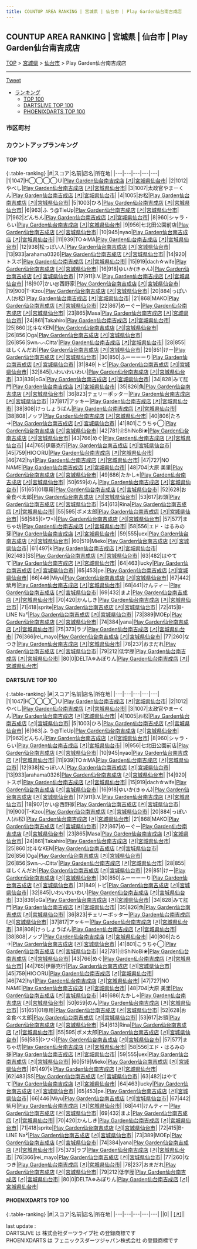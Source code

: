 ```yaml
---
title: COUNTUP AREA RANKING | 宮城県 | 仙台市 | Play Garden仙台南吉成店
---
```

## COUNTUP AREA RANKING | 宮城県 | 仙台市 | Play Garden仙台南吉成店

[TOP](/darts/rank/) > [宮城県](/darts/rank/宮城県/) > [仙台市](/darts/rank/宮城県/仙台市/) > Play Garden仙台南吉成店

___

<a href="https://twitter.com/share?ref_src=twsrc%5Etfw" data-text="COUNTUP AREA RANKING | 宮城県仙台市Play Garden仙台南吉成店" class="twitter-share-button" data-hashtags="DARTSLIVE,PHOENIXDARTS,darts,ダーツ" data-show-count="false">Tweet</a>

* [ランキング](#カウントアップランキング)
    * [TOP 100](#top-100)
    * [DARTSLIVE TOP 100](#dartslive-top-100)
    * [PHOENIXDARTS TOP 100](#phoenixdarts-top-100)

### 市区町村

<ul>

</ul>

### カウントアップランキング

#### TOP 100



{:.table-ranking}
|#|スコア|名前|店名|所在地|
|---|---|---|---|---|
|1|1047|<span class="rank-name-dl">H◯◯◯◯Ｕ</span>|<a href="/darts/rank/shops/52c82508cae0a65958d385ea46352d8f.html">Play Garden仙台南吉成店</a> <a href="https://search.dartslive.com/jp/shop/52c82508cae0a65958d385ea46352d8f">[↗]</a>|<a href="/darts/rank/宮城県/仙台市">宮城県仙台市</a>|
|2|1012|<span class="rank-name-dl">やべし</span>|<a href="/darts/rank/shops/52c82508cae0a65958d385ea46352d8f.html">Play Garden仙台南吉成店</a> <a href="https://search.dartslive.com/jp/shop/52c82508cae0a65958d385ea46352d8f">[↗]</a>|<a href="/darts/rank/宮城県/仙台市">宮城県仙台市</a>|
|3|1007|<span class="rank-name-dl">太政官やまーくん</span>|<a href="/darts/rank/shops/52c82508cae0a65958d385ea46352d8f.html">Play Garden仙台南吉成店</a> <a href="https://search.dartslive.com/jp/shop/52c82508cae0a65958d385ea46352d8f">[↗]</a>|<a href="/darts/rank/宮城県/仙台市">宮城県仙台市</a>|
|4|1005|<span class="rank-name-dl">お松</span>|<a href="/darts/rank/shops/52c82508cae0a65958d385ea46352d8f.html">Play Garden仙台南吉成店</a> <a href="https://search.dartslive.com/jp/shop/52c82508cae0a65958d385ea46352d8f">[↗]</a>|<a href="/darts/rank/宮城県/仙台市">宮城県仙台市</a>|
|5|1003|<span class="rank-name-dl">ひろ</span>|<a href="/darts/rank/shops/52c82508cae0a65958d385ea46352d8f.html">Play Garden仙台南吉成店</a> <a href="https://search.dartslive.com/jp/shop/52c82508cae0a65958d385ea46352d8f">[↗]</a>|<a href="/darts/rank/宮城県/仙台市">宮城県仙台市</a>|
|6|963|<span class="rank-name-dl">ふ う@TieUp</span>|<a href="/darts/rank/shops/52c82508cae0a65958d385ea46352d8f.html">Play Garden仙台南吉成店</a> <a href="https://search.dartslive.com/jp/shop/52c82508cae0a65958d385ea46352d8f">[↗]</a>|<a href="/darts/rank/宮城県/仙台市">宮城県仙台市</a>|
|7|962|<span class="rank-name-dl">どんちん</span>|<a href="/darts/rank/shops/52c82508cae0a65958d385ea46352d8f.html">Play Garden仙台南吉成店</a> <a href="https://search.dartslive.com/jp/shop/52c82508cae0a65958d385ea46352d8f">[↗]</a>|<a href="/darts/rank/宮城県/仙台市">宮城県仙台市</a>|
|8|960|<span class="rank-name-dl">シャラ・らい</span>|<a href="/darts/rank/shops/52c82508cae0a65958d385ea46352d8f.html">Play Garden仙台南吉成店</a> <a href="https://search.dartslive.com/jp/shop/52c82508cae0a65958d385ea46352d8f">[↗]</a>|<a href="/darts/rank/宮城県/仙台市">宮城県仙台市</a>|
|9|956|<span class="rank-name-dl">七北田公園前店</span>|<a href="/darts/rank/shops/52c82508cae0a65958d385ea46352d8f.html">Play Garden仙台南吉成店</a> <a href="https://search.dartslive.com/jp/shop/52c82508cae0a65958d385ea46352d8f">[↗]</a>|<a href="/darts/rank/宮城県/仙台市">宮城県仙台市</a>|
|10|945|<span class="rank-name-dl">nyao</span>|<a href="/darts/rank/shops/52c82508cae0a65958d385ea46352d8f.html">Play Garden仙台南吉成店</a> <a href="https://search.dartslive.com/jp/shop/52c82508cae0a65958d385ea46352d8f">[↗]</a>|<a href="/darts/rank/宮城県/仙台市">宮城県仙台市</a>|
|11|939|<span class="rank-name-dl">TO☆MA</span>|<a href="/darts/rank/shops/52c82508cae0a65958d385ea46352d8f.html">Play Garden仙台南吉成店</a> <a href="https://search.dartslive.com/jp/shop/52c82508cae0a65958d385ea46352d8f">[↗]</a>|<a href="/darts/rank/宮城県/仙台市">宮城県仙台市</a>|
|12|938|<span class="rank-name-dl">松っぽい人</span>|<a href="/darts/rank/shops/52c82508cae0a65958d385ea46352d8f.html">Play Garden仙台南吉成店</a> <a href="https://search.dartslive.com/jp/shop/52c82508cae0a65958d385ea46352d8f">[↗]</a>|<a href="/darts/rank/宮城県/仙台市">宮城県仙台市</a>|
|13|933|<span class="rank-name-dl">arahama0326</span>|<a href="/darts/rank/shops/52c82508cae0a65958d385ea46352d8f.html">Play Garden仙台南吉成店</a> <a href="https://search.dartslive.com/jp/shop/52c82508cae0a65958d385ea46352d8f">[↗]</a>|<a href="/darts/rank/宮城県/仙台市">宮城県仙台市</a>|
|14|920|<span class="rank-name-dl">トスポ</span>|<a href="/darts/rank/shops/52c82508cae0a65958d385ea46352d8f.html">Play Garden仙台南吉成店</a> <a href="https://search.dartslive.com/jp/shop/52c82508cae0a65958d385ea46352d8f">[↗]</a>|<a href="/darts/rank/宮城県/仙台市">宮城県仙台市</a>|
|15|919|<span class="rank-name-dl">dach☆wife</span>|<a href="/darts/rank/shops/52c82508cae0a65958d385ea46352d8f.html">Play Garden仙台南吉成店</a> <a href="https://search.dartslive.com/jp/shop/52c82508cae0a65958d385ea46352d8f">[↗]</a>|<a href="/darts/rank/宮城県/仙台市">宮城県仙台市</a>|
|16|918|<span class="rank-name-dl">ゆいか(きゃん)</span>|<a href="/darts/rank/shops/52c82508cae0a65958d385ea46352d8f.html">Play Garden仙台南吉成店</a> <a href="https://search.dartslive.com/jp/shop/52c82508cae0a65958d385ea46352d8f">[↗]</a>|<a href="/darts/rank/宮城県/仙台市">宮城県仙台市</a>|
|17|911|<span class="rank-name-dl">I.V.</span>|<a href="/darts/rank/shops/52c82508cae0a65958d385ea46352d8f.html">Play Garden仙台南吉成店</a> <a href="https://search.dartslive.com/jp/shop/52c82508cae0a65958d385ea46352d8f">[↗]</a>|<a href="/darts/rank/宮城県/仙台市">宮城県仙台市</a>|
|18|907|<span class="rank-name-dl">かい@西野家</span>|<a href="/darts/rank/shops/52c82508cae0a65958d385ea46352d8f.html">Play Garden仙台南吉成店</a> <a href="https://search.dartslive.com/jp/shop/52c82508cae0a65958d385ea46352d8f">[↗]</a>|<a href="/darts/rank/宮城県/仙台市">宮城県仙台市</a>|
|19|900|<span class="rank-name-dl">T-Kzou</span>|<a href="/darts/rank/shops/52c82508cae0a65958d385ea46352d8f.html">Play Garden仙台南吉成店</a> <a href="https://search.dartslive.com/jp/shop/52c82508cae0a65958d385ea46352d8f">[↗]</a>|<a href="/darts/rank/宮城県/仙台市">宮城県仙台市</a>|
|20|884|<span class="rank-name-dl">っぽい人(お松)</span>|<a href="/darts/rank/shops/52c82508cae0a65958d385ea46352d8f.html">Play Garden仙台南吉成店</a> <a href="https://search.dartslive.com/jp/shop/52c82508cae0a65958d385ea46352d8f">[↗]</a>|<a href="/darts/rank/宮城県/仙台市">宮城県仙台市</a>|
|21|868|<span class="rank-name-dl">MAKO</span>|<a href="/darts/rank/shops/52c82508cae0a65958d385ea46352d8f.html">Play Garden仙台南吉成店</a> <a href="https://search.dartslive.com/jp/shop/52c82508cae0a65958d385ea46352d8f">[↗]</a>|<a href="/darts/rank/宮城県/仙台市">宮城県仙台市</a>|
|22|867|<span class="rank-name-dl">めーぐー</span>|<a href="/darts/rank/shops/52c82508cae0a65958d385ea46352d8f.html">Play Garden仙台南吉成店</a> <a href="https://search.dartslive.com/jp/shop/52c82508cae0a65958d385ea46352d8f">[↗]</a>|<a href="/darts/rank/宮城県/仙台市">宮城県仙台市</a>|
|23|865|<span class="rank-name-dl">Masa</span>|<a href="/darts/rank/shops/52c82508cae0a65958d385ea46352d8f.html">Play Garden仙台南吉成店</a> <a href="https://search.dartslive.com/jp/shop/52c82508cae0a65958d385ea46352d8f">[↗]</a>|<a href="/darts/rank/宮城県/仙台市">宮城県仙台市</a>|
|24|861|<span class="rank-name-dl">Takahiro</span>|<a href="/darts/rank/shops/52c82508cae0a65958d385ea46352d8f.html">Play Garden仙台南吉成店</a> <a href="https://search.dartslive.com/jp/shop/52c82508cae0a65958d385ea46352d8f">[↗]</a>|<a href="/darts/rank/宮城県/仙台市">宮城県仙台市</a>|
|25|860|<span class="rank-name-dl">北斗なKEN</span>|<a href="/darts/rank/shops/52c82508cae0a65958d385ea46352d8f.html">Play Garden仙台南吉成店</a> <a href="https://search.dartslive.com/jp/shop/52c82508cae0a65958d385ea46352d8f">[↗]</a>|<a href="/darts/rank/宮城県/仙台市">宮城県仙台市</a>|
|26|856|<span class="rank-name-dl">Oga</span>|<a href="/darts/rank/shops/52c82508cae0a65958d385ea46352d8f.html">Play Garden仙台南吉成店</a> <a href="https://search.dartslive.com/jp/shop/52c82508cae0a65958d385ea46352d8f">[↗]</a>|<a href="/darts/rank/宮城県/仙台市">宮城県仙台市</a>|
|26|856|<span class="rank-name-dl">Swn⌒⌒Citta&#x27;</span>|<a href="/darts/rank/shops/52c82508cae0a65958d385ea46352d8f.html">Play Garden仙台南吉成店</a> <a href="https://search.dartslive.com/jp/shop/52c82508cae0a65958d385ea46352d8f">[↗]</a>|<a href="/darts/rank/宮城県/仙台市">宮城県仙台市</a>|
|28|855|<span class="rank-name-dl">ほしくんだお</span>|<a href="/darts/rank/shops/52c82508cae0a65958d385ea46352d8f.html">Play Garden仙台南吉成店</a> <a href="https://search.dartslive.com/jp/shop/52c82508cae0a65958d385ea46352d8f">[↗]</a>|<a href="/darts/rank/宮城県/仙台市">宮城県仙台市</a>|
|29|851|<span class="rank-name-dl">けー</span>|<a href="/darts/rank/shops/52c82508cae0a65958d385ea46352d8f.html">Play Garden仙台南吉成店</a> <a href="https://search.dartslive.com/jp/shop/52c82508cae0a65958d385ea46352d8f">[↗]</a>|<a href="/darts/rank/宮城県/仙台市">宮城県仙台市</a>|
|30|850|<span class="rank-name-dl">ふーーーーり</span>|<a href="/darts/rank/shops/52c82508cae0a65958d385ea46352d8f.html">Play Garden仙台南吉成店</a> <a href="https://search.dartslive.com/jp/shop/52c82508cae0a65958d385ea46352d8f">[↗]</a>|<a href="/darts/rank/宮城県/仙台市">宮城県仙台市</a>|
|31|849|<span class="rank-name-dl">トビ</span>|<a href="/darts/rank/shops/52c82508cae0a65958d385ea46352d8f.html">Play Garden仙台南吉成店</a> <a href="https://search.dartslive.com/jp/shop/52c82508cae0a65958d385ea46352d8f">[↗]</a>|<a href="/darts/rank/宮城県/仙台市">宮城県仙台市</a>|
|32|845|<span class="rank-name-dl">いわいわいわい</span>|<a href="/darts/rank/shops/52c82508cae0a65958d385ea46352d8f.html">Play Garden仙台南吉成店</a> <a href="https://search.dartslive.com/jp/shop/52c82508cae0a65958d385ea46352d8f">[↗]</a>|<a href="/darts/rank/宮城県/仙台市">宮城県仙台市</a>|
|33|839|<span class="rank-name-dl">oGa</span>|<a href="/darts/rank/shops/52c82508cae0a65958d385ea46352d8f.html">Play Garden仙台南吉成店</a> <a href="https://search.dartslive.com/jp/shop/52c82508cae0a65958d385ea46352d8f">[↗]</a>|<a href="/darts/rank/宮城県/仙台市">宮城県仙台市</a>|
|34|828|<span class="rank-name-dl">みて肛門</span>|<a href="/darts/rank/shops/52c82508cae0a65958d385ea46352d8f.html">Play Garden仙台南吉成店</a> <a href="https://search.dartslive.com/jp/shop/52c82508cae0a65958d385ea46352d8f">[↗]</a>|<a href="/darts/rank/宮城県/仙台市">宮城県仙台市</a>|
|35|826|<span class="rank-name-dl">魚</span>|<a href="/darts/rank/shops/52c82508cae0a65958d385ea46352d8f.html">Play Garden仙台南吉成店</a> <a href="https://search.dartslive.com/jp/shop/52c82508cae0a65958d385ea46352d8f">[↗]</a>|<a href="/darts/rank/宮城県/仙台市">宮城県仙台市</a>|
|36|823|<span class="rank-name-dl">チェリーポッター</span>|<a href="/darts/rank/shops/52c82508cae0a65958d385ea46352d8f.html">Play Garden仙台南吉成店</a> <a href="https://search.dartslive.com/jp/shop/52c82508cae0a65958d385ea46352d8f">[↗]</a>|<a href="/darts/rank/宮城県/仙台市">宮城県仙台市</a>|
|37|817|<span class="rank-name-dl">アッキー</span>|<a href="/darts/rank/shops/52c82508cae0a65958d385ea46352d8f.html">Play Garden仙台南吉成店</a> <a href="https://search.dartslive.com/jp/shop/52c82508cae0a65958d385ea46352d8f">[↗]</a>|<a href="/darts/rank/宮城県/仙台市">宮城県仙台市</a>|
|38|808|<span class="rank-name-dl">けっしょうばん</span>|<a href="/darts/rank/shops/52c82508cae0a65958d385ea46352d8f.html">Play Garden仙台南吉成店</a> <a href="https://search.dartslive.com/jp/shop/52c82508cae0a65958d385ea46352d8f">[↗]</a>|<a href="/darts/rank/宮城県/仙台市">宮城県仙台市</a>|
|38|808|<span class="rank-name-dl">ノッブ</span>|<a href="/darts/rank/shops/52c82508cae0a65958d385ea46352d8f.html">Play Garden仙台南吉成店</a> <a href="https://search.dartslive.com/jp/shop/52c82508cae0a65958d385ea46352d8f">[↗]</a>|<a href="/darts/rank/宮城県/仙台市">宮城県仙台市</a>|
|40|806|<span class="rank-name-dl">たろ→</span>|<a href="/darts/rank/shops/52c82508cae0a65958d385ea46352d8f.html">Play Garden仙台南吉成店</a> <a href="https://search.dartslive.com/jp/shop/52c82508cae0a65958d385ea46352d8f">[↗]</a>|<a href="/darts/rank/宮城県/仙台市">宮城県仙台市</a>|
|41|801|<span class="rank-name-dl">こうちゃ◯</span>|<a href="/darts/rank/shops/52c82508cae0a65958d385ea46352d8f.html">Play Garden仙台南吉成店</a> <a href="https://search.dartslive.com/jp/shop/52c82508cae0a65958d385ea46352d8f">[↗]</a>|<a href="/darts/rank/宮城県/仙台市">宮城県仙台市</a>|
|42|781|<span class="rank-name-dl">❀ShiNoBi❀</span>|<a href="/darts/rank/shops/52c82508cae0a65958d385ea46352d8f.html">Play Garden仙台南吉成店</a> <a href="https://search.dartslive.com/jp/shop/52c82508cae0a65958d385ea46352d8f">[↗]</a>|<a href="/darts/rank/宮城県/仙台市">宮城県仙台市</a>|
|43|766|<span class="rank-name-dl">めぐ</span>|<a href="/darts/rank/shops/52c82508cae0a65958d385ea46352d8f.html">Play Garden仙台南吉成店</a> <a href="https://search.dartslive.com/jp/shop/52c82508cae0a65958d385ea46352d8f">[↗]</a>|<a href="/darts/rank/宮城県/仙台市">宮城県仙台市</a>|
|44|765|<span class="rank-name-dl">伊藤克行</span>|<a href="/darts/rank/shops/52c82508cae0a65958d385ea46352d8f.html">Play Garden仙台南吉成店</a> <a href="https://search.dartslive.com/jp/shop/52c82508cae0a65958d385ea46352d8f">[↗]</a>|<a href="/darts/rank/宮城県/仙台市">宮城県仙台市</a>|
|45|759|<span class="rank-name-dl">HI○○RU</span>|<a href="/darts/rank/shops/52c82508cae0a65958d385ea46352d8f.html">Play Garden仙台南吉成店</a> <a href="https://search.dartslive.com/jp/shop/52c82508cae0a65958d385ea46352d8f">[↗]</a>|<a href="/darts/rank/宮城県/仙台市">宮城県仙台市</a>|
|46|742|<span class="rank-name-dl">hyt</span>|<a href="/darts/rank/shops/52c82508cae0a65958d385ea46352d8f.html">Play Garden仙台南吉成店</a> <a href="https://search.dartslive.com/jp/shop/52c82508cae0a65958d385ea46352d8f">[↗]</a>|<a href="/darts/rank/宮城県/仙台市">宮城県仙台市</a>|
|47|727|<span class="rank-name-dl">NO NAME</span>|<a href="/darts/rank/shops/52c82508cae0a65958d385ea46352d8f.html">Play Garden仙台南吉成店</a> <a href="https://search.dartslive.com/jp/shop/52c82508cae0a65958d385ea46352d8f">[↗]</a>|<a href="/darts/rank/宮城県/仙台市">宮城県仙台市</a>|
|48|704|<span class="rank-name-dl">大原 美里</span>|<a href="/darts/rank/shops/52c82508cae0a65958d385ea46352d8f.html">Play Garden仙台南吉成店</a> <a href="https://search.dartslive.com/jp/shop/52c82508cae0a65958d385ea46352d8f">[↗]</a>|<a href="/darts/rank/宮城県/仙台市">宮城県仙台市</a>|
|49|686|<span class="rank-name-dl">たかし⭐︎</span>|<a href="/darts/rank/shops/52c82508cae0a65958d385ea46352d8f.html">Play Garden仙台南吉成店</a> <a href="https://search.dartslive.com/jp/shop/52c82508cae0a65958d385ea46352d8f">[↗]</a>|<a href="/darts/rank/宮城県/仙台市">宮城県仙台市</a>|
|50|659|<span class="rank-name-dl">のん</span>|<a href="/darts/rank/shops/52c82508cae0a65958d385ea46352d8f.html">Play Garden仙台南吉成店</a> <a href="https://search.dartslive.com/jp/shop/52c82508cae0a65958d385ea46352d8f">[↗]</a>|<a href="/darts/rank/宮城県/仙台市">宮城県仙台市</a>|
|51|651|<span class="rank-name-dl">01専用</span>|<a href="/darts/rank/shops/52c82508cae0a65958d385ea46352d8f.html">Play Garden仙台南吉成店</a> <a href="https://search.dartslive.com/jp/shop/52c82508cae0a65958d385ea46352d8f">[↗]</a>|<a href="/darts/rank/宮城県/仙台市">宮城県仙台市</a>|
|52|628|<span class="rank-name-dl">お金食べ太郎</span>|<a href="/darts/rank/shops/52c82508cae0a65958d385ea46352d8f.html">Play Garden仙台南吉成店</a> <a href="https://search.dartslive.com/jp/shop/52c82508cae0a65958d385ea46352d8f">[↗]</a>|<a href="/darts/rank/宮城県/仙台市">宮城県仙台市</a>|
|53|617|<span class="rank-name-dl">お頭</span>|<a href="/darts/rank/shops/52c82508cae0a65958d385ea46352d8f.html">Play Garden仙台南吉成店</a> <a href="https://search.dartslive.com/jp/shop/52c82508cae0a65958d385ea46352d8f">[↗]</a>|<a href="/darts/rank/宮城県/仙台市">宮城県仙台市</a>|
|54|613|<span class="rank-name-dl">Rina</span>|<a href="/darts/rank/shops/52c82508cae0a65958d385ea46352d8f.html">Play Garden仙台南吉成店</a> <a href="https://search.dartslive.com/jp/shop/52c82508cae0a65958d385ea46352d8f">[↗]</a>|<a href="/darts/rank/宮城県/仙台市">宮城県仙台市</a>|
|55|595|<span class="rank-name-dl">ポメ太郎</span>|<a href="/darts/rank/shops/52c82508cae0a65958d385ea46352d8f.html">Play Garden仙台南吉成店</a> <a href="https://search.dartslive.com/jp/shop/52c82508cae0a65958d385ea46352d8f">[↗]</a>|<a href="/darts/rank/宮城県/仙台市">宮城県仙台市</a>|
|56|585|<span class="rank-name-dl">(&gt;ワ&lt;)</span>|<a href="/darts/rank/shops/52c82508cae0a65958d385ea46352d8f.html">Play Garden仙台南吉成店</a> <a href="https://search.dartslive.com/jp/shop/52c82508cae0a65958d385ea46352d8f">[↗]</a>|<a href="/darts/rank/宮城県/仙台市">宮城県仙台市</a>|
|57|577|<span class="rank-name-dl">まちゃ坊</span>|<a href="/darts/rank/shops/52c82508cae0a65958d385ea46352d8f.html">Play Garden仙台南吉成店</a> <a href="https://search.dartslive.com/jp/shop/52c82508cae0a65958d385ea46352d8f">[↗]</a>|<a href="/darts/rank/宮城県/仙台市">宮城県仙台市</a>|
|58|556|<span class="rank-name-dl">エド・はるみの孫</span>|<a href="/darts/rank/shops/52c82508cae0a65958d385ea46352d8f.html">Play Garden仙台南吉成店</a> <a href="https://search.dartslive.com/jp/shop/52c82508cae0a65958d385ea46352d8f">[↗]</a>|<a href="/darts/rank/宮城県/仙台市">宮城県仙台市</a>|
|59|555|<span class="rank-name-dl">uex</span>|<a href="/darts/rank/shops/52c82508cae0a65958d385ea46352d8f.html">Play Garden仙台南吉成店</a> <a href="https://search.dartslive.com/jp/shop/52c82508cae0a65958d385ea46352d8f">[↗]</a>|<a href="/darts/rank/宮城県/仙台市">宮城県仙台市</a>|
|60|519|<span class="rank-name-dl">Mieko</span>|<a href="/darts/rank/shops/52c82508cae0a65958d385ea46352d8f.html">Play Garden仙台南吉成店</a> <a href="https://search.dartslive.com/jp/shop/52c82508cae0a65958d385ea46352d8f">[↗]</a>|<a href="/darts/rank/宮城県/仙台市">宮城県仙台市</a>|
|61|497|<span class="rank-name-dl">k</span>|<a href="/darts/rank/shops/52c82508cae0a65958d385ea46352d8f.html">Play Garden仙台南吉成店</a> <a href="https://search.dartslive.com/jp/shop/52c82508cae0a65958d385ea46352d8f">[↗]</a>|<a href="/darts/rank/宮城県/仙台市">宮城県仙台市</a>|
|62|483|<span class="rank-name-dl">SS</span>|<a href="/darts/rank/shops/52c82508cae0a65958d385ea46352d8f.html">Play Garden仙台南吉成店</a> <a href="https://search.dartslive.com/jp/shop/52c82508cae0a65958d385ea46352d8f">[↗]</a>|<a href="/darts/rank/宮城県/仙台市">宮城県仙台市</a>|
|63|482|<span class="rank-name-dl">はやてて</span>|<a href="/darts/rank/shops/52c82508cae0a65958d385ea46352d8f.html">Play Garden仙台南吉成店</a> <a href="https://search.dartslive.com/jp/shop/52c82508cae0a65958d385ea46352d8f">[↗]</a>|<a href="/darts/rank/宮城県/仙台市">宮城県仙台市</a>|
|64|463|<span class="rank-name-dl">lucky</span>|<a href="/darts/rank/shops/52c82508cae0a65958d385ea46352d8f.html">Play Garden仙台南吉成店</a> <a href="https://search.dartslive.com/jp/shop/52c82508cae0a65958d385ea46352d8f">[↗]</a>|<a href="/darts/rank/宮城県/仙台市">宮城県仙台市</a>|
|65|453|<span class="rank-name-dl">pe.</span>|<a href="/darts/rank/shops/52c82508cae0a65958d385ea46352d8f.html">Play Garden仙台南吉成店</a> <a href="https://search.dartslive.com/jp/shop/52c82508cae0a65958d385ea46352d8f">[↗]</a>|<a href="/darts/rank/宮城県/仙台市">宮城県仙台市</a>|
|66|446|<span class="rank-name-dl">Miyu</span>|<a href="/darts/rank/shops/52c82508cae0a65958d385ea46352d8f.html">Play Garden仙台南吉成店</a> <a href="https://search.dartslive.com/jp/shop/52c82508cae0a65958d385ea46352d8f">[↗]</a>|<a href="/darts/rank/宮城県/仙台市">宮城県仙台市</a>|
|67|442|<span class="rank-name-dl">紫月</span>|<a href="/darts/rank/shops/52c82508cae0a65958d385ea46352d8f.html">Play Garden仙台南吉成店</a> <a href="https://search.dartslive.com/jp/shop/52c82508cae0a65958d385ea46352d8f">[↗]</a>|<a href="/darts/rank/宮城県/仙台市">宮城県仙台市</a>|
|68|441|<span class="rank-name-dl">けんティー</span>|<a href="/darts/rank/shops/52c82508cae0a65958d385ea46352d8f.html">Play Garden仙台南吉成店</a> <a href="https://search.dartslive.com/jp/shop/52c82508cae0a65958d385ea46352d8f">[↗]</a>|<a href="/darts/rank/宮城県/仙台市">宮城県仙台市</a>|
|69|432|<span class="rank-name-dl">まよ</span>|<a href="/darts/rank/shops/52c82508cae0a65958d385ea46352d8f.html">Play Garden仙台南吉成店</a> <a href="https://search.dartslive.com/jp/shop/52c82508cae0a65958d385ea46352d8f">[↗]</a>|<a href="/darts/rank/宮城県/仙台市">宮城県仙台市</a>|
|70|420|<span class="rank-name-dl">かんしき</span>|<a href="/darts/rank/shops/52c82508cae0a65958d385ea46352d8f.html">Play Garden仙台南吉成店</a> <a href="https://search.dartslive.com/jp/shop/52c82508cae0a65958d385ea46352d8f">[↗]</a>|<a href="/darts/rank/宮城県/仙台市">宮城県仙台市</a>|
|71|418|<span class="rank-name-dl">sprite</span>|<a href="/darts/rank/shops/52c82508cae0a65958d385ea46352d8f.html">Play Garden仙台南吉成店</a> <a href="https://search.dartslive.com/jp/shop/52c82508cae0a65958d385ea46352d8f">[↗]</a>|<a href="/darts/rank/宮城県/仙台市">宮城県仙台市</a>|
|72|415|<span class="rank-name-dl">B-LINE Na²</span>|<a href="/darts/rank/shops/52c82508cae0a65958d385ea46352d8f.html">Play Garden仙台南吉成店</a> <a href="https://search.dartslive.com/jp/shop/52c82508cae0a65958d385ea46352d8f">[↗]</a>|<a href="/darts/rank/宮城県/仙台市">宮城県仙台市</a>|
|73|389|<span class="rank-name-dl">MOEp</span>|<a href="/darts/rank/shops/52c82508cae0a65958d385ea46352d8f.html">Play Garden仙台南吉成店</a> <a href="https://search.dartslive.com/jp/shop/52c82508cae0a65958d385ea46352d8f">[↗]</a>|<a href="/darts/rank/宮城県/仙台市">宮城県仙台市</a>|
|74|384|<span class="rank-name-dl">yana</span>|<a href="/darts/rank/shops/52c82508cae0a65958d385ea46352d8f.html">Play Garden仙台南吉成店</a> <a href="https://search.dartslive.com/jp/shop/52c82508cae0a65958d385ea46352d8f">[↗]</a>|<a href="/darts/rank/宮城県/仙台市">宮城県仙台市</a>|
|75|373|<span class="rank-name-dl">ラブ</span>|<a href="/darts/rank/shops/52c82508cae0a65958d385ea46352d8f.html">Play Garden仙台南吉成店</a> <a href="https://search.dartslive.com/jp/shop/52c82508cae0a65958d385ea46352d8f">[↗]</a>|<a href="/darts/rank/宮城県/仙台市">宮城県仙台市</a>|
|76|366|<span class="rank-name-dl">rei_mayo</span>|<a href="/darts/rank/shops/52c82508cae0a65958d385ea46352d8f.html">Play Garden仙台南吉成店</a> <a href="https://search.dartslive.com/jp/shop/52c82508cae0a65958d385ea46352d8f">[↗]</a>|<a href="/darts/rank/宮城県/仙台市">宮城県仙台市</a>|
|77|260|<span class="rank-name-dl">なつき</span>|<a href="/darts/rank/shops/52c82508cae0a65958d385ea46352d8f.html">Play Garden仙台南吉成店</a> <a href="https://search.dartslive.com/jp/shop/52c82508cae0a65958d385ea46352d8f">[↗]</a>|<a href="/darts/rank/宮城県/仙台市">宮城県仙台市</a>|
|78|237|<span class="rank-name-dl">おまだれ</span>|<a href="/darts/rank/shops/52c82508cae0a65958d385ea46352d8f.html">Play Garden仙台南吉成店</a> <a href="https://search.dartslive.com/jp/shop/52c82508cae0a65958d385ea46352d8f">[↗]</a>|<a href="/darts/rank/宮城県/仙台市">宮城県仙台市</a>|
|79|212|<span class="rank-name-dl">低学歴</span>|<a href="/darts/rank/shops/52c82508cae0a65958d385ea46352d8f.html">Play Garden仙台南吉成店</a> <a href="https://search.dartslive.com/jp/shop/52c82508cae0a65958d385ea46352d8f">[↗]</a>|<a href="/darts/rank/宮城県/仙台市">宮城県仙台市</a>|
|80|0|<span class="rank-name-dl">DELTA✵みぽりん</span>|<a href="/darts/rank/shops/52c82508cae0a65958d385ea46352d8f.html">Play Garden仙台南吉成店</a> <a href="https://search.dartslive.com/jp/shop/52c82508cae0a65958d385ea46352d8f">[↗]</a>|<a href="/darts/rank/宮城県/仙台市">宮城県仙台市</a>|


#### DARTSLIVE TOP 100



{:.table-ranking}
|#|スコア|名前|店名|所在地|
|---|---|---|---|---|
|1|1047|<span class="rank-name-dl">H◯◯◯◯Ｕ</span>|<a href="/darts/rank/shops/52c82508cae0a65958d385ea46352d8f.html">Play Garden仙台南吉成店</a> <a href="https://search.dartslive.com/jp/shop/52c82508cae0a65958d385ea46352d8f">[↗]</a>|<a href="/darts/rank/宮城県/仙台市">宮城県仙台市</a>|
|2|1012|<span class="rank-name-dl">やべし</span>|<a href="/darts/rank/shops/52c82508cae0a65958d385ea46352d8f.html">Play Garden仙台南吉成店</a> <a href="https://search.dartslive.com/jp/shop/52c82508cae0a65958d385ea46352d8f">[↗]</a>|<a href="/darts/rank/宮城県/仙台市">宮城県仙台市</a>|
|3|1007|<span class="rank-name-dl">太政官やまーくん</span>|<a href="/darts/rank/shops/52c82508cae0a65958d385ea46352d8f.html">Play Garden仙台南吉成店</a> <a href="https://search.dartslive.com/jp/shop/52c82508cae0a65958d385ea46352d8f">[↗]</a>|<a href="/darts/rank/宮城県/仙台市">宮城県仙台市</a>|
|4|1005|<span class="rank-name-dl">お松</span>|<a href="/darts/rank/shops/52c82508cae0a65958d385ea46352d8f.html">Play Garden仙台南吉成店</a> <a href="https://search.dartslive.com/jp/shop/52c82508cae0a65958d385ea46352d8f">[↗]</a>|<a href="/darts/rank/宮城県/仙台市">宮城県仙台市</a>|
|5|1003|<span class="rank-name-dl">ひろ</span>|<a href="/darts/rank/shops/52c82508cae0a65958d385ea46352d8f.html">Play Garden仙台南吉成店</a> <a href="https://search.dartslive.com/jp/shop/52c82508cae0a65958d385ea46352d8f">[↗]</a>|<a href="/darts/rank/宮城県/仙台市">宮城県仙台市</a>|
|6|963|<span class="rank-name-dl">ふ う@TieUp</span>|<a href="/darts/rank/shops/52c82508cae0a65958d385ea46352d8f.html">Play Garden仙台南吉成店</a> <a href="https://search.dartslive.com/jp/shop/52c82508cae0a65958d385ea46352d8f">[↗]</a>|<a href="/darts/rank/宮城県/仙台市">宮城県仙台市</a>|
|7|962|<span class="rank-name-dl">どんちん</span>|<a href="/darts/rank/shops/52c82508cae0a65958d385ea46352d8f.html">Play Garden仙台南吉成店</a> <a href="https://search.dartslive.com/jp/shop/52c82508cae0a65958d385ea46352d8f">[↗]</a>|<a href="/darts/rank/宮城県/仙台市">宮城県仙台市</a>|
|8|960|<span class="rank-name-dl">シャラ・らい</span>|<a href="/darts/rank/shops/52c82508cae0a65958d385ea46352d8f.html">Play Garden仙台南吉成店</a> <a href="https://search.dartslive.com/jp/shop/52c82508cae0a65958d385ea46352d8f">[↗]</a>|<a href="/darts/rank/宮城県/仙台市">宮城県仙台市</a>|
|9|956|<span class="rank-name-dl">七北田公園前店</span>|<a href="/darts/rank/shops/52c82508cae0a65958d385ea46352d8f.html">Play Garden仙台南吉成店</a> <a href="https://search.dartslive.com/jp/shop/52c82508cae0a65958d385ea46352d8f">[↗]</a>|<a href="/darts/rank/宮城県/仙台市">宮城県仙台市</a>|
|10|945|<span class="rank-name-dl">nyao</span>|<a href="/darts/rank/shops/52c82508cae0a65958d385ea46352d8f.html">Play Garden仙台南吉成店</a> <a href="https://search.dartslive.com/jp/shop/52c82508cae0a65958d385ea46352d8f">[↗]</a>|<a href="/darts/rank/宮城県/仙台市">宮城県仙台市</a>|
|11|939|<span class="rank-name-dl">TO☆MA</span>|<a href="/darts/rank/shops/52c82508cae0a65958d385ea46352d8f.html">Play Garden仙台南吉成店</a> <a href="https://search.dartslive.com/jp/shop/52c82508cae0a65958d385ea46352d8f">[↗]</a>|<a href="/darts/rank/宮城県/仙台市">宮城県仙台市</a>|
|12|938|<span class="rank-name-dl">松っぽい人</span>|<a href="/darts/rank/shops/52c82508cae0a65958d385ea46352d8f.html">Play Garden仙台南吉成店</a> <a href="https://search.dartslive.com/jp/shop/52c82508cae0a65958d385ea46352d8f">[↗]</a>|<a href="/darts/rank/宮城県/仙台市">宮城県仙台市</a>|
|13|933|<span class="rank-name-dl">arahama0326</span>|<a href="/darts/rank/shops/52c82508cae0a65958d385ea46352d8f.html">Play Garden仙台南吉成店</a> <a href="https://search.dartslive.com/jp/shop/52c82508cae0a65958d385ea46352d8f">[↗]</a>|<a href="/darts/rank/宮城県/仙台市">宮城県仙台市</a>|
|14|920|<span class="rank-name-dl">トスポ</span>|<a href="/darts/rank/shops/52c82508cae0a65958d385ea46352d8f.html">Play Garden仙台南吉成店</a> <a href="https://search.dartslive.com/jp/shop/52c82508cae0a65958d385ea46352d8f">[↗]</a>|<a href="/darts/rank/宮城県/仙台市">宮城県仙台市</a>|
|15|919|<span class="rank-name-dl">dach☆wife</span>|<a href="/darts/rank/shops/52c82508cae0a65958d385ea46352d8f.html">Play Garden仙台南吉成店</a> <a href="https://search.dartslive.com/jp/shop/52c82508cae0a65958d385ea46352d8f">[↗]</a>|<a href="/darts/rank/宮城県/仙台市">宮城県仙台市</a>|
|16|918|<span class="rank-name-dl">ゆいか(きゃん)</span>|<a href="/darts/rank/shops/52c82508cae0a65958d385ea46352d8f.html">Play Garden仙台南吉成店</a> <a href="https://search.dartslive.com/jp/shop/52c82508cae0a65958d385ea46352d8f">[↗]</a>|<a href="/darts/rank/宮城県/仙台市">宮城県仙台市</a>|
|17|911|<span class="rank-name-dl">I.V.</span>|<a href="/darts/rank/shops/52c82508cae0a65958d385ea46352d8f.html">Play Garden仙台南吉成店</a> <a href="https://search.dartslive.com/jp/shop/52c82508cae0a65958d385ea46352d8f">[↗]</a>|<a href="/darts/rank/宮城県/仙台市">宮城県仙台市</a>|
|18|907|<span class="rank-name-dl">かい@西野家</span>|<a href="/darts/rank/shops/52c82508cae0a65958d385ea46352d8f.html">Play Garden仙台南吉成店</a> <a href="https://search.dartslive.com/jp/shop/52c82508cae0a65958d385ea46352d8f">[↗]</a>|<a href="/darts/rank/宮城県/仙台市">宮城県仙台市</a>|
|19|900|<span class="rank-name-dl">T-Kzou</span>|<a href="/darts/rank/shops/52c82508cae0a65958d385ea46352d8f.html">Play Garden仙台南吉成店</a> <a href="https://search.dartslive.com/jp/shop/52c82508cae0a65958d385ea46352d8f">[↗]</a>|<a href="/darts/rank/宮城県/仙台市">宮城県仙台市</a>|
|20|884|<span class="rank-name-dl">っぽい人(お松)</span>|<a href="/darts/rank/shops/52c82508cae0a65958d385ea46352d8f.html">Play Garden仙台南吉成店</a> <a href="https://search.dartslive.com/jp/shop/52c82508cae0a65958d385ea46352d8f">[↗]</a>|<a href="/darts/rank/宮城県/仙台市">宮城県仙台市</a>|
|21|868|<span class="rank-name-dl">MAKO</span>|<a href="/darts/rank/shops/52c82508cae0a65958d385ea46352d8f.html">Play Garden仙台南吉成店</a> <a href="https://search.dartslive.com/jp/shop/52c82508cae0a65958d385ea46352d8f">[↗]</a>|<a href="/darts/rank/宮城県/仙台市">宮城県仙台市</a>|
|22|867|<span class="rank-name-dl">めーぐー</span>|<a href="/darts/rank/shops/52c82508cae0a65958d385ea46352d8f.html">Play Garden仙台南吉成店</a> <a href="https://search.dartslive.com/jp/shop/52c82508cae0a65958d385ea46352d8f">[↗]</a>|<a href="/darts/rank/宮城県/仙台市">宮城県仙台市</a>|
|23|865|<span class="rank-name-dl">Masa</span>|<a href="/darts/rank/shops/52c82508cae0a65958d385ea46352d8f.html">Play Garden仙台南吉成店</a> <a href="https://search.dartslive.com/jp/shop/52c82508cae0a65958d385ea46352d8f">[↗]</a>|<a href="/darts/rank/宮城県/仙台市">宮城県仙台市</a>|
|24|861|<span class="rank-name-dl">Takahiro</span>|<a href="/darts/rank/shops/52c82508cae0a65958d385ea46352d8f.html">Play Garden仙台南吉成店</a> <a href="https://search.dartslive.com/jp/shop/52c82508cae0a65958d385ea46352d8f">[↗]</a>|<a href="/darts/rank/宮城県/仙台市">宮城県仙台市</a>|
|25|860|<span class="rank-name-dl">北斗なKEN</span>|<a href="/darts/rank/shops/52c82508cae0a65958d385ea46352d8f.html">Play Garden仙台南吉成店</a> <a href="https://search.dartslive.com/jp/shop/52c82508cae0a65958d385ea46352d8f">[↗]</a>|<a href="/darts/rank/宮城県/仙台市">宮城県仙台市</a>|
|26|856|<span class="rank-name-dl">Oga</span>|<a href="/darts/rank/shops/52c82508cae0a65958d385ea46352d8f.html">Play Garden仙台南吉成店</a> <a href="https://search.dartslive.com/jp/shop/52c82508cae0a65958d385ea46352d8f">[↗]</a>|<a href="/darts/rank/宮城県/仙台市">宮城県仙台市</a>|
|26|856|<span class="rank-name-dl">Swn⌒⌒Citta&#x27;</span>|<a href="/darts/rank/shops/52c82508cae0a65958d385ea46352d8f.html">Play Garden仙台南吉成店</a> <a href="https://search.dartslive.com/jp/shop/52c82508cae0a65958d385ea46352d8f">[↗]</a>|<a href="/darts/rank/宮城県/仙台市">宮城県仙台市</a>|
|28|855|<span class="rank-name-dl">ほしくんだお</span>|<a href="/darts/rank/shops/52c82508cae0a65958d385ea46352d8f.html">Play Garden仙台南吉成店</a> <a href="https://search.dartslive.com/jp/shop/52c82508cae0a65958d385ea46352d8f">[↗]</a>|<a href="/darts/rank/宮城県/仙台市">宮城県仙台市</a>|
|29|851|<span class="rank-name-dl">けー</span>|<a href="/darts/rank/shops/52c82508cae0a65958d385ea46352d8f.html">Play Garden仙台南吉成店</a> <a href="https://search.dartslive.com/jp/shop/52c82508cae0a65958d385ea46352d8f">[↗]</a>|<a href="/darts/rank/宮城県/仙台市">宮城県仙台市</a>|
|30|850|<span class="rank-name-dl">ふーーーーり</span>|<a href="/darts/rank/shops/52c82508cae0a65958d385ea46352d8f.html">Play Garden仙台南吉成店</a> <a href="https://search.dartslive.com/jp/shop/52c82508cae0a65958d385ea46352d8f">[↗]</a>|<a href="/darts/rank/宮城県/仙台市">宮城県仙台市</a>|
|31|849|<span class="rank-name-dl">トビ</span>|<a href="/darts/rank/shops/52c82508cae0a65958d385ea46352d8f.html">Play Garden仙台南吉成店</a> <a href="https://search.dartslive.com/jp/shop/52c82508cae0a65958d385ea46352d8f">[↗]</a>|<a href="/darts/rank/宮城県/仙台市">宮城県仙台市</a>|
|32|845|<span class="rank-name-dl">いわいわいわい</span>|<a href="/darts/rank/shops/52c82508cae0a65958d385ea46352d8f.html">Play Garden仙台南吉成店</a> <a href="https://search.dartslive.com/jp/shop/52c82508cae0a65958d385ea46352d8f">[↗]</a>|<a href="/darts/rank/宮城県/仙台市">宮城県仙台市</a>|
|33|839|<span class="rank-name-dl">oGa</span>|<a href="/darts/rank/shops/52c82508cae0a65958d385ea46352d8f.html">Play Garden仙台南吉成店</a> <a href="https://search.dartslive.com/jp/shop/52c82508cae0a65958d385ea46352d8f">[↗]</a>|<a href="/darts/rank/宮城県/仙台市">宮城県仙台市</a>|
|34|828|<span class="rank-name-dl">みて肛門</span>|<a href="/darts/rank/shops/52c82508cae0a65958d385ea46352d8f.html">Play Garden仙台南吉成店</a> <a href="https://search.dartslive.com/jp/shop/52c82508cae0a65958d385ea46352d8f">[↗]</a>|<a href="/darts/rank/宮城県/仙台市">宮城県仙台市</a>|
|35|826|<span class="rank-name-dl">魚</span>|<a href="/darts/rank/shops/52c82508cae0a65958d385ea46352d8f.html">Play Garden仙台南吉成店</a> <a href="https://search.dartslive.com/jp/shop/52c82508cae0a65958d385ea46352d8f">[↗]</a>|<a href="/darts/rank/宮城県/仙台市">宮城県仙台市</a>|
|36|823|<span class="rank-name-dl">チェリーポッター</span>|<a href="/darts/rank/shops/52c82508cae0a65958d385ea46352d8f.html">Play Garden仙台南吉成店</a> <a href="https://search.dartslive.com/jp/shop/52c82508cae0a65958d385ea46352d8f">[↗]</a>|<a href="/darts/rank/宮城県/仙台市">宮城県仙台市</a>|
|37|817|<span class="rank-name-dl">アッキー</span>|<a href="/darts/rank/shops/52c82508cae0a65958d385ea46352d8f.html">Play Garden仙台南吉成店</a> <a href="https://search.dartslive.com/jp/shop/52c82508cae0a65958d385ea46352d8f">[↗]</a>|<a href="/darts/rank/宮城県/仙台市">宮城県仙台市</a>|
|38|808|<span class="rank-name-dl">けっしょうばん</span>|<a href="/darts/rank/shops/52c82508cae0a65958d385ea46352d8f.html">Play Garden仙台南吉成店</a> <a href="https://search.dartslive.com/jp/shop/52c82508cae0a65958d385ea46352d8f">[↗]</a>|<a href="/darts/rank/宮城県/仙台市">宮城県仙台市</a>|
|38|808|<span class="rank-name-dl">ノッブ</span>|<a href="/darts/rank/shops/52c82508cae0a65958d385ea46352d8f.html">Play Garden仙台南吉成店</a> <a href="https://search.dartslive.com/jp/shop/52c82508cae0a65958d385ea46352d8f">[↗]</a>|<a href="/darts/rank/宮城県/仙台市">宮城県仙台市</a>|
|40|806|<span class="rank-name-dl">たろ→</span>|<a href="/darts/rank/shops/52c82508cae0a65958d385ea46352d8f.html">Play Garden仙台南吉成店</a> <a href="https://search.dartslive.com/jp/shop/52c82508cae0a65958d385ea46352d8f">[↗]</a>|<a href="/darts/rank/宮城県/仙台市">宮城県仙台市</a>|
|41|801|<span class="rank-name-dl">こうちゃ◯</span>|<a href="/darts/rank/shops/52c82508cae0a65958d385ea46352d8f.html">Play Garden仙台南吉成店</a> <a href="https://search.dartslive.com/jp/shop/52c82508cae0a65958d385ea46352d8f">[↗]</a>|<a href="/darts/rank/宮城県/仙台市">宮城県仙台市</a>|
|42|781|<span class="rank-name-dl">❀ShiNoBi❀</span>|<a href="/darts/rank/shops/52c82508cae0a65958d385ea46352d8f.html">Play Garden仙台南吉成店</a> <a href="https://search.dartslive.com/jp/shop/52c82508cae0a65958d385ea46352d8f">[↗]</a>|<a href="/darts/rank/宮城県/仙台市">宮城県仙台市</a>|
|43|766|<span class="rank-name-dl">めぐ</span>|<a href="/darts/rank/shops/52c82508cae0a65958d385ea46352d8f.html">Play Garden仙台南吉成店</a> <a href="https://search.dartslive.com/jp/shop/52c82508cae0a65958d385ea46352d8f">[↗]</a>|<a href="/darts/rank/宮城県/仙台市">宮城県仙台市</a>|
|44|765|<span class="rank-name-dl">伊藤克行</span>|<a href="/darts/rank/shops/52c82508cae0a65958d385ea46352d8f.html">Play Garden仙台南吉成店</a> <a href="https://search.dartslive.com/jp/shop/52c82508cae0a65958d385ea46352d8f">[↗]</a>|<a href="/darts/rank/宮城県/仙台市">宮城県仙台市</a>|
|45|759|<span class="rank-name-dl">HI○○RU</span>|<a href="/darts/rank/shops/52c82508cae0a65958d385ea46352d8f.html">Play Garden仙台南吉成店</a> <a href="https://search.dartslive.com/jp/shop/52c82508cae0a65958d385ea46352d8f">[↗]</a>|<a href="/darts/rank/宮城県/仙台市">宮城県仙台市</a>|
|46|742|<span class="rank-name-dl">hyt</span>|<a href="/darts/rank/shops/52c82508cae0a65958d385ea46352d8f.html">Play Garden仙台南吉成店</a> <a href="https://search.dartslive.com/jp/shop/52c82508cae0a65958d385ea46352d8f">[↗]</a>|<a href="/darts/rank/宮城県/仙台市">宮城県仙台市</a>|
|47|727|<span class="rank-name-dl">NO NAME</span>|<a href="/darts/rank/shops/52c82508cae0a65958d385ea46352d8f.html">Play Garden仙台南吉成店</a> <a href="https://search.dartslive.com/jp/shop/52c82508cae0a65958d385ea46352d8f">[↗]</a>|<a href="/darts/rank/宮城県/仙台市">宮城県仙台市</a>|
|48|704|<span class="rank-name-dl">大原 美里</span>|<a href="/darts/rank/shops/52c82508cae0a65958d385ea46352d8f.html">Play Garden仙台南吉成店</a> <a href="https://search.dartslive.com/jp/shop/52c82508cae0a65958d385ea46352d8f">[↗]</a>|<a href="/darts/rank/宮城県/仙台市">宮城県仙台市</a>|
|49|686|<span class="rank-name-dl">たかし⭐︎</span>|<a href="/darts/rank/shops/52c82508cae0a65958d385ea46352d8f.html">Play Garden仙台南吉成店</a> <a href="https://search.dartslive.com/jp/shop/52c82508cae0a65958d385ea46352d8f">[↗]</a>|<a href="/darts/rank/宮城県/仙台市">宮城県仙台市</a>|
|50|659|<span class="rank-name-dl">のん</span>|<a href="/darts/rank/shops/52c82508cae0a65958d385ea46352d8f.html">Play Garden仙台南吉成店</a> <a href="https://search.dartslive.com/jp/shop/52c82508cae0a65958d385ea46352d8f">[↗]</a>|<a href="/darts/rank/宮城県/仙台市">宮城県仙台市</a>|
|51|651|<span class="rank-name-dl">01専用</span>|<a href="/darts/rank/shops/52c82508cae0a65958d385ea46352d8f.html">Play Garden仙台南吉成店</a> <a href="https://search.dartslive.com/jp/shop/52c82508cae0a65958d385ea46352d8f">[↗]</a>|<a href="/darts/rank/宮城県/仙台市">宮城県仙台市</a>|
|52|628|<span class="rank-name-dl">お金食べ太郎</span>|<a href="/darts/rank/shops/52c82508cae0a65958d385ea46352d8f.html">Play Garden仙台南吉成店</a> <a href="https://search.dartslive.com/jp/shop/52c82508cae0a65958d385ea46352d8f">[↗]</a>|<a href="/darts/rank/宮城県/仙台市">宮城県仙台市</a>|
|53|617|<span class="rank-name-dl">お頭</span>|<a href="/darts/rank/shops/52c82508cae0a65958d385ea46352d8f.html">Play Garden仙台南吉成店</a> <a href="https://search.dartslive.com/jp/shop/52c82508cae0a65958d385ea46352d8f">[↗]</a>|<a href="/darts/rank/宮城県/仙台市">宮城県仙台市</a>|
|54|613|<span class="rank-name-dl">Rina</span>|<a href="/darts/rank/shops/52c82508cae0a65958d385ea46352d8f.html">Play Garden仙台南吉成店</a> <a href="https://search.dartslive.com/jp/shop/52c82508cae0a65958d385ea46352d8f">[↗]</a>|<a href="/darts/rank/宮城県/仙台市">宮城県仙台市</a>|
|55|595|<span class="rank-name-dl">ポメ太郎</span>|<a href="/darts/rank/shops/52c82508cae0a65958d385ea46352d8f.html">Play Garden仙台南吉成店</a> <a href="https://search.dartslive.com/jp/shop/52c82508cae0a65958d385ea46352d8f">[↗]</a>|<a href="/darts/rank/宮城県/仙台市">宮城県仙台市</a>|
|56|585|<span class="rank-name-dl">(&gt;ワ&lt;)</span>|<a href="/darts/rank/shops/52c82508cae0a65958d385ea46352d8f.html">Play Garden仙台南吉成店</a> <a href="https://search.dartslive.com/jp/shop/52c82508cae0a65958d385ea46352d8f">[↗]</a>|<a href="/darts/rank/宮城県/仙台市">宮城県仙台市</a>|
|57|577|<span class="rank-name-dl">まちゃ坊</span>|<a href="/darts/rank/shops/52c82508cae0a65958d385ea46352d8f.html">Play Garden仙台南吉成店</a> <a href="https://search.dartslive.com/jp/shop/52c82508cae0a65958d385ea46352d8f">[↗]</a>|<a href="/darts/rank/宮城県/仙台市">宮城県仙台市</a>|
|58|556|<span class="rank-name-dl">エド・はるみの孫</span>|<a href="/darts/rank/shops/52c82508cae0a65958d385ea46352d8f.html">Play Garden仙台南吉成店</a> <a href="https://search.dartslive.com/jp/shop/52c82508cae0a65958d385ea46352d8f">[↗]</a>|<a href="/darts/rank/宮城県/仙台市">宮城県仙台市</a>|
|59|555|<span class="rank-name-dl">uex</span>|<a href="/darts/rank/shops/52c82508cae0a65958d385ea46352d8f.html">Play Garden仙台南吉成店</a> <a href="https://search.dartslive.com/jp/shop/52c82508cae0a65958d385ea46352d8f">[↗]</a>|<a href="/darts/rank/宮城県/仙台市">宮城県仙台市</a>|
|60|519|<span class="rank-name-dl">Mieko</span>|<a href="/darts/rank/shops/52c82508cae0a65958d385ea46352d8f.html">Play Garden仙台南吉成店</a> <a href="https://search.dartslive.com/jp/shop/52c82508cae0a65958d385ea46352d8f">[↗]</a>|<a href="/darts/rank/宮城県/仙台市">宮城県仙台市</a>|
|61|497|<span class="rank-name-dl">k</span>|<a href="/darts/rank/shops/52c82508cae0a65958d385ea46352d8f.html">Play Garden仙台南吉成店</a> <a href="https://search.dartslive.com/jp/shop/52c82508cae0a65958d385ea46352d8f">[↗]</a>|<a href="/darts/rank/宮城県/仙台市">宮城県仙台市</a>|
|62|483|<span class="rank-name-dl">SS</span>|<a href="/darts/rank/shops/52c82508cae0a65958d385ea46352d8f.html">Play Garden仙台南吉成店</a> <a href="https://search.dartslive.com/jp/shop/52c82508cae0a65958d385ea46352d8f">[↗]</a>|<a href="/darts/rank/宮城県/仙台市">宮城県仙台市</a>|
|63|482|<span class="rank-name-dl">はやてて</span>|<a href="/darts/rank/shops/52c82508cae0a65958d385ea46352d8f.html">Play Garden仙台南吉成店</a> <a href="https://search.dartslive.com/jp/shop/52c82508cae0a65958d385ea46352d8f">[↗]</a>|<a href="/darts/rank/宮城県/仙台市">宮城県仙台市</a>|
|64|463|<span class="rank-name-dl">lucky</span>|<a href="/darts/rank/shops/52c82508cae0a65958d385ea46352d8f.html">Play Garden仙台南吉成店</a> <a href="https://search.dartslive.com/jp/shop/52c82508cae0a65958d385ea46352d8f">[↗]</a>|<a href="/darts/rank/宮城県/仙台市">宮城県仙台市</a>|
|65|453|<span class="rank-name-dl">pe.</span>|<a href="/darts/rank/shops/52c82508cae0a65958d385ea46352d8f.html">Play Garden仙台南吉成店</a> <a href="https://search.dartslive.com/jp/shop/52c82508cae0a65958d385ea46352d8f">[↗]</a>|<a href="/darts/rank/宮城県/仙台市">宮城県仙台市</a>|
|66|446|<span class="rank-name-dl">Miyu</span>|<a href="/darts/rank/shops/52c82508cae0a65958d385ea46352d8f.html">Play Garden仙台南吉成店</a> <a href="https://search.dartslive.com/jp/shop/52c82508cae0a65958d385ea46352d8f">[↗]</a>|<a href="/darts/rank/宮城県/仙台市">宮城県仙台市</a>|
|67|442|<span class="rank-name-dl">紫月</span>|<a href="/darts/rank/shops/52c82508cae0a65958d385ea46352d8f.html">Play Garden仙台南吉成店</a> <a href="https://search.dartslive.com/jp/shop/52c82508cae0a65958d385ea46352d8f">[↗]</a>|<a href="/darts/rank/宮城県/仙台市">宮城県仙台市</a>|
|68|441|<span class="rank-name-dl">けんティー</span>|<a href="/darts/rank/shops/52c82508cae0a65958d385ea46352d8f.html">Play Garden仙台南吉成店</a> <a href="https://search.dartslive.com/jp/shop/52c82508cae0a65958d385ea46352d8f">[↗]</a>|<a href="/darts/rank/宮城県/仙台市">宮城県仙台市</a>|
|69|432|<span class="rank-name-dl">まよ</span>|<a href="/darts/rank/shops/52c82508cae0a65958d385ea46352d8f.html">Play Garden仙台南吉成店</a> <a href="https://search.dartslive.com/jp/shop/52c82508cae0a65958d385ea46352d8f">[↗]</a>|<a href="/darts/rank/宮城県/仙台市">宮城県仙台市</a>|
|70|420|<span class="rank-name-dl">かんしき</span>|<a href="/darts/rank/shops/52c82508cae0a65958d385ea46352d8f.html">Play Garden仙台南吉成店</a> <a href="https://search.dartslive.com/jp/shop/52c82508cae0a65958d385ea46352d8f">[↗]</a>|<a href="/darts/rank/宮城県/仙台市">宮城県仙台市</a>|
|71|418|<span class="rank-name-dl">sprite</span>|<a href="/darts/rank/shops/52c82508cae0a65958d385ea46352d8f.html">Play Garden仙台南吉成店</a> <a href="https://search.dartslive.com/jp/shop/52c82508cae0a65958d385ea46352d8f">[↗]</a>|<a href="/darts/rank/宮城県/仙台市">宮城県仙台市</a>|
|72|415|<span class="rank-name-dl">B-LINE Na²</span>|<a href="/darts/rank/shops/52c82508cae0a65958d385ea46352d8f.html">Play Garden仙台南吉成店</a> <a href="https://search.dartslive.com/jp/shop/52c82508cae0a65958d385ea46352d8f">[↗]</a>|<a href="/darts/rank/宮城県/仙台市">宮城県仙台市</a>|
|73|389|<span class="rank-name-dl">MOEp</span>|<a href="/darts/rank/shops/52c82508cae0a65958d385ea46352d8f.html">Play Garden仙台南吉成店</a> <a href="https://search.dartslive.com/jp/shop/52c82508cae0a65958d385ea46352d8f">[↗]</a>|<a href="/darts/rank/宮城県/仙台市">宮城県仙台市</a>|
|74|384|<span class="rank-name-dl">yana</span>|<a href="/darts/rank/shops/52c82508cae0a65958d385ea46352d8f.html">Play Garden仙台南吉成店</a> <a href="https://search.dartslive.com/jp/shop/52c82508cae0a65958d385ea46352d8f">[↗]</a>|<a href="/darts/rank/宮城県/仙台市">宮城県仙台市</a>|
|75|373|<span class="rank-name-dl">ラブ</span>|<a href="/darts/rank/shops/52c82508cae0a65958d385ea46352d8f.html">Play Garden仙台南吉成店</a> <a href="https://search.dartslive.com/jp/shop/52c82508cae0a65958d385ea46352d8f">[↗]</a>|<a href="/darts/rank/宮城県/仙台市">宮城県仙台市</a>|
|76|366|<span class="rank-name-dl">rei_mayo</span>|<a href="/darts/rank/shops/52c82508cae0a65958d385ea46352d8f.html">Play Garden仙台南吉成店</a> <a href="https://search.dartslive.com/jp/shop/52c82508cae0a65958d385ea46352d8f">[↗]</a>|<a href="/darts/rank/宮城県/仙台市">宮城県仙台市</a>|
|77|260|<span class="rank-name-dl">なつき</span>|<a href="/darts/rank/shops/52c82508cae0a65958d385ea46352d8f.html">Play Garden仙台南吉成店</a> <a href="https://search.dartslive.com/jp/shop/52c82508cae0a65958d385ea46352d8f">[↗]</a>|<a href="/darts/rank/宮城県/仙台市">宮城県仙台市</a>|
|78|237|<span class="rank-name-dl">おまだれ</span>|<a href="/darts/rank/shops/52c82508cae0a65958d385ea46352d8f.html">Play Garden仙台南吉成店</a> <a href="https://search.dartslive.com/jp/shop/52c82508cae0a65958d385ea46352d8f">[↗]</a>|<a href="/darts/rank/宮城県/仙台市">宮城県仙台市</a>|
|79|212|<span class="rank-name-dl">低学歴</span>|<a href="/darts/rank/shops/52c82508cae0a65958d385ea46352d8f.html">Play Garden仙台南吉成店</a> <a href="https://search.dartslive.com/jp/shop/52c82508cae0a65958d385ea46352d8f">[↗]</a>|<a href="/darts/rank/宮城県/仙台市">宮城県仙台市</a>|
|80|0|<span class="rank-name-dl">DELTA✵みぽりん</span>|<a href="/darts/rank/shops/52c82508cae0a65958d385ea46352d8f.html">Play Garden仙台南吉成店</a> <a href="https://search.dartslive.com/jp/shop/52c82508cae0a65958d385ea46352d8f">[↗]</a>|<a href="/darts/rank/宮城県/仙台市">宮城県仙台市</a>|


#### PHOENIXDARTS TOP 100



{:.table-ranking}
|#|スコア|名前|店名|所在地|
|---|---|---|---|---|
||0|<span class="rank-name-dl"> </span>|<a href="/darts/rank/shops/.html"></a> <a href="">[↗]</a>|<a href="/darts/rank//"></a>|


<div class="footer border-top border-gray-light mt-5 pt-3 text-right text-gray">
    last update : <span style="font-weight: italic" id="foot_last_modified"></span><br />
    DARTSLIVE は 株式会社ダーツライブ社 の登録商標です<br />
    PHOENIXDARTS は フェニックスダーツジャパン株式会社 の登録商標です<br />
</div>

<script src="https://cdnjs.cloudflare.com/ajax/libs/jquery.tablesorter/2.31.3/js/jquery.tablesorter.min.js" integrity="sha512-qzgd5cYSZcosqpzpn7zF2ZId8f/8CHmFKZ8j7mU4OUXTNRd5g+ZHBPsgKEwoqxCtdQvExE5LprwwPAgoicguNg==" crossorigin="anonymous" referrerpolicy="no-referrer"></script>
<link rel="stylesheet" href="https://cdnjs.cloudflare.com/ajax/libs/jquery.tablesorter/2.31.3/css/theme.default.min.css" integrity="sha512-wghhOJkjQX0Lh3NSWvNKeZ0ZpNn+SPVXX1Qyc9OCaogADktxrBiBdKGDoqVUOyhStvMBmJQ8ZdMHiR3wuEq8+w==" crossorigin="anonymous" referrerpolicy="no-referrer" />
<script>
$(function() {
    $(".table-ranking").tablesorter({sortList:[[0, 0]]});
    $("#foot_last_modified").text(formatDate(new Date(document.lastModified), 'yyyy-MM-dd HH:mm:ss'));
});
</script>

<script async src="https://platform.twitter.com/widgets.js" charset="utf-8"></script>